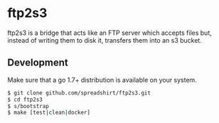 # ftp2s3

ftp2s3 is a bridge that acts like an FTP server which accepts files but, instead of writing them to disk it, transfers them into an s3 bucket.

## Development

Make sure that a go 1.7+ distribution is available on your system.

```sh
$ git clone github.com/spreadshirt/ftp2s3.git
$ cd ftp2s3
$ s/bootstrap
$ make [test|clean|docker]
```
